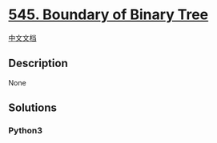 # [545. Boundary of Binary Tree](https://leetcode.com/problems/boundary-of-binary-tree)

[中文文档](/leetcode/0500-0599/0545.Boundary%20of%20Binary%20Tree/README.md)

## Description

None

## Solutions

<!-- tabs:start -->

### **Python3**

```python

```

<!-- tabs:end -->
